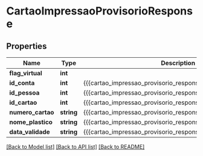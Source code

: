 # CartaoImpressaoProvisorioResponse

## Properties
Name | Type | Description | Notes
------------ | ------------- | ------------- | -------------
**flag_virtual** | **int** |  | [optional] 
**id_conta** | **int** | {{{cartao_impressao_provisorio_response_id_conta_value}}} | [optional] 
**id_pessoa** | **int** | {{{cartao_impressao_provisorio_response_id_pessoa_value}}} | [optional] 
**id_cartao** | **int** | {{{cartao_impressao_provisorio_response_id_cartao_value}}} | [optional] 
**numero_cartao** | **string** | {{{cartao_impressao_provisorio_response_numero_cartao_value}}} | [optional] 
**nome_plastico** | **string** | {{{cartao_impressao_provisorio_response_nome_plastico_value}}} | [optional] 
**data_validade** | **string** | {{{cartao_impressao_provisorio_response_data_validade_value}}} | [optional] 

[[Back to Model list]](../README.md#documentation-for-models) [[Back to API list]](../README.md#documentation-for-api-endpoints) [[Back to README]](../README.md)


